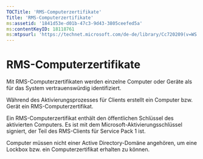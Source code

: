 ```yaml
---
TOCTitle: 'RMS-Computerzertifikate'
Title: 'RMS-Computerzertifikate'
ms:assetid: '1841d53e-d01b-47c3-9d43-3805ceefed5a'
ms:contentKeyID: 18118761
ms:mtpsurl: 'https://technet.microsoft.com/de-de/library/Cc720209(v=WS.10)'
---
```


RMS-Computerzertifikate
=======================

Mit RMS-Computerzertifikaten werden einzelne Computer oder Geräte als für das System vertrauenswürdig identifiziert.

Während des Aktivierungsprozesses für Clients erstellt ein Computer bzw. Gerät ein RMS-Computerzertifikat.

Ein RMS-Computerzertifikat enthält den öffentlichen Schlüssel des aktivierten Computers. Es ist mit dem Microsoft-Aktivierungsschlüssel signiert, der Teil des RMS-Clients für Service Pack 1 ist.

Computer müssen nicht einer Active Directory-Domäne angehören, um eine Lockbox bzw. ein Computerzertifikat erhalten zu können.